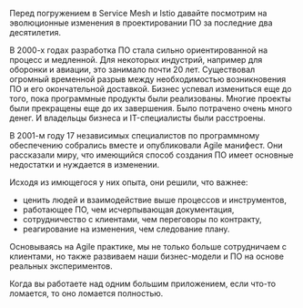 Перед погружением в Service Mesh и Istio давайте посмотрим на эволюционные изменения в проектировании ПО за последние два десятилетия.

В 2000-х годах разработка ПО стала сильно ориентированной на процесс и медленной. Для некоторых индустрий, например для оборонки и авиации, это занимало почти 20 лет. Существовал огромный временной разрыв между необходимостью возникновения ПО и его окончательной доставкой. Бизнес успевал измениться еще до того, пока программные продукты были реализованы. Многие проекты были прекращены еще до их завершения. Было потрачено очень много денег. И владельцы бизнеса и IT-специалисты были расстроены.

В 2001-м году 17 независимых специалистов по программному обеспечению собрались вместе и опубликовали Agile манифест. Они рассказали миру, что имеющийся способ создания ПО имеет основные недостатки и нуждается в изменении.

Исходя из имющегося у них опыта, они решили, что важнее:
- ценить людей и взаимодействие выше процессов и инструментов,
- работающее ПО, чем исчерпывающая документация,
- сотрудничество с клиентами, чем переговоры по контракту,
- реагирование на изменения, чем следование плану.

Основываясь на Agile практике, мы не только больше сотрудничаем с клиентами, но также развиваем наши бизнес-модели и ПО на основе реальных экспериментов.

Когда вы работаете над одним большим приложением, если что-то ломается, то оно ломается полностью.